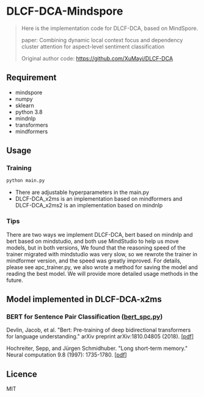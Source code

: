 # DLCF-DCA-Mindspore
> Here is the implementation code for DLCF-DCA, based on MindSpore.
>
> paper: Combining dynamic local context focus and dependency cluster attention for aspect-level sentiment classification
>
> Original author code: https://github.com/XuMayi/DLCF-DCA

## Requirement

* mindspore
* numpy
* sklearn
* python 3.8
* mindnlp
* transformers
* mindformers

## Usage

### Training

```sh
python main.py
```

* There are adjustable hyperparameters in the main.py
* DLCF-DCA_x2ms is an implementation based on mindformers and DLCF-DCA_x2ms2 is an implementation based on mindnlp

### Tips

There are two ways we implement DLCF-DCA, bert based on mindnlp and bert based on mindstudio, and both use MindStudio to help us move models, but in both versions, We found that the reasoning speed of the trainer migrated with mindstudio was very slow, so we rewrote the trainer in mindformer version, and the speed was greatly improved. For details, please see apc_trainer.py, we also wrote a method for saving the model and reading the best model. We will provide more detailed usage methods in the future.

## Model implemented in DLCF-DCA-x2ms

### BERT for Sentence Pair Classification ([bert_spc.py](./models/bert_spc.py))

Devlin, Jacob, et al. "Bert: Pre-training of deep bidirectional transformers for language understanding." arXiv preprint arXiv:1810.04805 (2018). [[pdf]](https://arxiv.org/pdf/1810.04805.pdf)


Hochreiter, Sepp, and Jürgen Schmidhuber. "Long short-term memory." Neural computation 9.8 (1997): 1735-1780. [[pdf](http://citeseerx.ist.psu.edu/viewdoc/download?doi=10.1.1.676.4320&rep=rep1&type=pdf)]



## Licence

MIT
